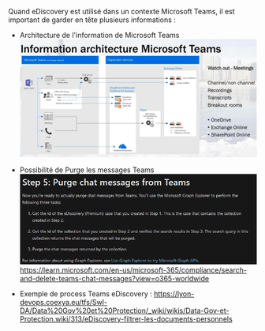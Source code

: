 Quand eDiscovery est utilisé dans un contexte Microsoft Teams, il est important de garder en tête plusieurs informations :

- Architecture de l'information de Microsoft Teams
![image.png](/.attachments/image-b7c9de32-fdd8-4f91-a68a-e0331ec87e2b.png)

- Possibilité de Purge les messages Teams
![image.png](/.attachments/image-481b3f80-8da5-45ad-9faa-620b90169208.png)
https://learn.microsoft.com/en-us/microsoft-365/compliance/search-and-delete-teams-chat-messages?view=o365-worldwide

- Exemple de process Teams eDiscovery : https://lyon-devops.coexya.eu/tfs/Swl-DA/Data%20Gov%20et%20Protection/_wiki/wikis/Data-Gov-et-Protection.wiki/313/eDiscovery-filtrer-les-documents-personnels